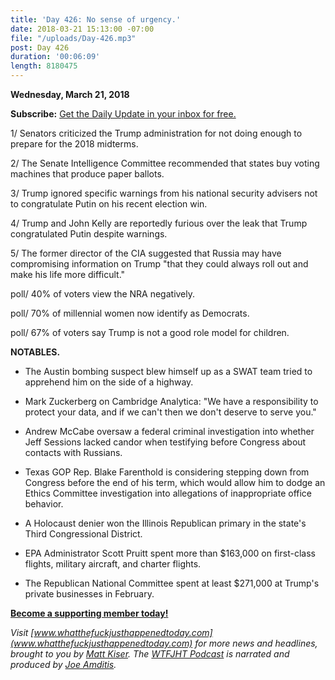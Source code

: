 ```yaml
---
title: 'Day 426: No sense of urgency.'
date: 2018-03-21 15:13:00 -07:00
file: "/uploads/Day-426.mp3"
post: Day 426
duration: '00:06:09'
length: 8180475
---
```


**Wednesday, March 21, 2018**

**Subscribe:** [Get the Daily Update in your inbox for free.](https://whatthefuckjusthappenedtoday.com/subscribe/)

1/ Senators criticized the Trump administration for not doing enough to prepare for the 2018 midterms.

2/ The Senate Intelligence Committee recommended that states buy voting machines that produce paper ballots.

3/ Trump ignored specific warnings from his national security advisers not to congratulate Putin on his recent election win.

4/ Trump and John Kelly are reportedly furious over the leak that Trump congratulated Putin despite warnings.

5/ The former director of the CIA suggested that Russia may have compromising information on Trump "that they could always roll out and make his life more difficult."

poll/ 40% of voters view the NRA negatively.

poll/ 70% of millennial women now identify as Democrats.

poll/ 67% of voters say Trump is not a good role model for children.

**NOTABLES.**

* The Austin bombing suspect blew himself up as a SWAT team tried to apprehend him on the side of a highway.

* Mark Zuckerberg on Cambridge Analytica: "We have a responsibility to protect your data, and if we can't then we don't deserve to serve you."

* Andrew McCabe oversaw a federal criminal investigation into whether Jeff Sessions lacked candor when testifying before Congress about contacts with Russians.

* Texas GOP Rep. Blake Farenthold is considering stepping down from Congress before the end of his term, which would allow him to dodge an Ethics Committee investigation into allegations of inappropriate office behavior.

* A Holocaust denier won the Illinois Republican primary in the state's Third Congressional District.

* EPA Administrator Scott Pruitt spent more than $163,000 on first-class flights, military aircraft, and charter flights.

* The Republican National Committee spent at least $271,000 at Trump's private businesses in February.

**[Become a supporting member today!](https://whatthefuckjusthappenedtoday.com/membership/?utm_source=2017\+Donors&utm_campaign=8dccd905d9-&utm_medium=email&utm_term=0_3bd36f654c-8dccd905d9-169730397)**

*Visit [www.whatthefuckjusthappenedtoday.com](www.whatthefuckjusthappenedtoday.com) for more news and headlines, brought to you by [Matt Kiser](https://twitter.com/Matt_Kiser). The [WTFJHT Podcast](https://whatthefuckjusthappenedtoday.com/podcasts/) is narrated and produced by [Joe Amditis](https://twitter.com/jsamditis).*